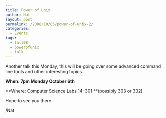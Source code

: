 ```yaml
---
title: Power of Unix
author: Nat
layout: post
permalink: /2008/10/05/power-of-unix-2/
categories:
  - Events
tags:
  - fall08
  - powerofunix
  - talk
---
```

Another talk this Monday, this will be going over some advanced command line tools and other interesting topics.

**When: 7pm Monday October 6th**

**Where: Computer Science Labs 14-301 **(possibly 303 or 302)

Hope to see you there.

/Nat